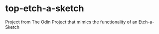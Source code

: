 # top-etch-a-sketch
Project from The Odin Project that mimics the functionality of an Etch-a-Sketch
